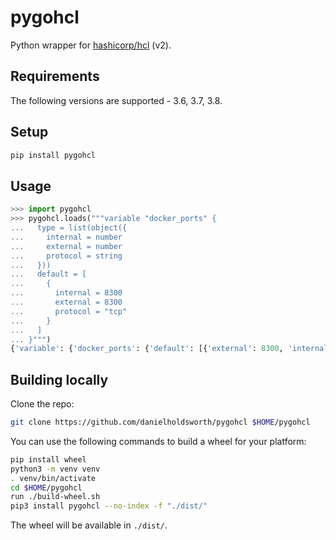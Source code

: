 # pygohcl
Python wrapper for [hashicorp/hcl](https://github.com/hashicorp/hcl) (v2).

## Requirements
The following versions are supported - 3.6, 3.7, 3.8.

## Setup
```sh
pip install pygohcl
```

## Usage
```py
>>> import pygohcl
>>> pygohcl.loads("""variable "docker_ports" {
...   type = list(object({
...     internal = number
...     external = number
...     protocol = string
...   }))
...   default = [
...     {
...       internal = 8300
...       external = 8300
...       protocol = "tcp"
...     }
...   ]
... }""")
{'variable': {'docker_ports': {'default': [{'external': 8300, 'internal': 8300, 'protocol': 'tcp'}], 'type': 'list(object({internal=numberexternal=numberprotocol=string}))'}}}
```

## Building locally

Clone the repo:

```sh
git clone https://github.com/danielholdsworth/pygohcl $HOME/pygohcl
```

You can use the following commands to build a wheel for your platform:
```sh
pip install wheel
python3 -m venv venv
. venv/bin/activate
cd $HOME/pygohcl
run ./build-wheel.sh
pip3 install pygohcl --no-index -f "./dist/"
```


The wheel will be available in `./dist/`.
